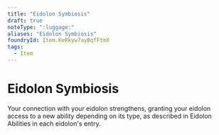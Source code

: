 ```yaml
---
title: "Eidolon Symbiosis"
draft: true
noteType: ":luggage:"
aliases: "Eidolon Symbiosis"
foundryId: Item.KeRkyw7ayBqfFtmX
tags:
  - Item
---
```


# Eidolon Symbiosis

Your connection with your eidolon strengthens, granting your eidolon access to a new ability depending on its type, as described in Eidolon Abilities in each eidolon's entry.
